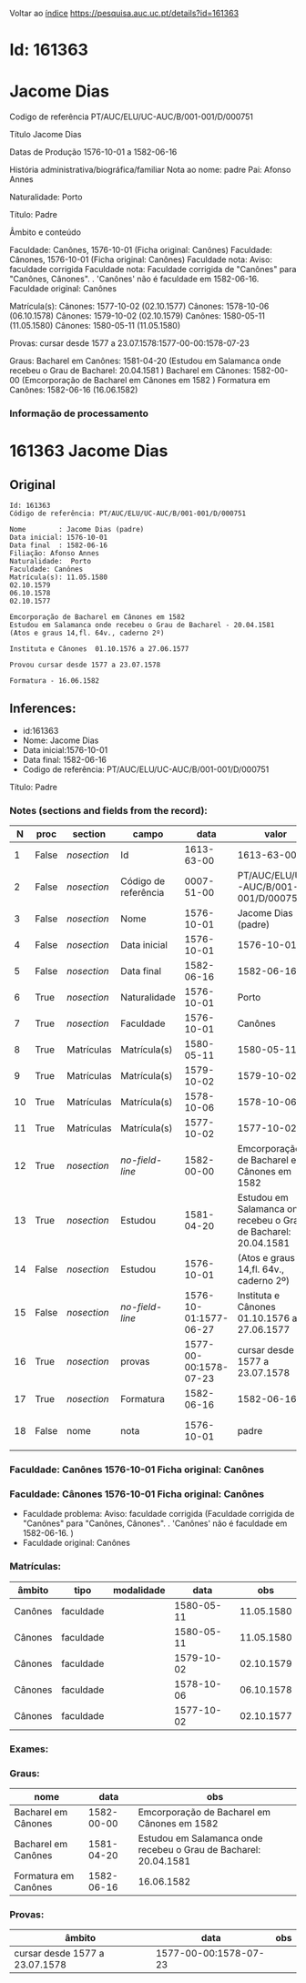 
Voltar ao [índice](00%20Lista.md)
https://pesquisa.auc.uc.pt/details?id=161363

# Id: 161363
# Jacome Dias

Codigo de referência
PT/AUC/ELU/UC-AUC/B/001-001/D/000751

Título
Jacome Dias

Datas de Produção
1576-10-01 a 1582-06-16

História administrativa/biográfica/familiar
Nota ao nome: padre
Pai: Afonso Annes

Naturalidade: Porto

Título: Padre

Âmbito e conteúdo

Faculdade: Canônes, 1576-10-01  (Ficha original: Canônes)
Faculdade: Cânones, 1576-10-01  (Ficha original: Canônes)
Faculdade nota: Aviso: faculdade corrigida
Faculdade nota: Faculdade corrigida de "Canônes" para "Canônes, Cânones". . 'Canônes' não é faculdade em 1582-06-16.  
Faculdade original: Canônes

Matrícula(s):
Cânones: 1577-10-02 (02.10.1577)
Cânones: 1578-10-06 (06.10.1578)
Cânones: 1579-10-02 (02.10.1579)
Canônes: 1580-05-11 (11.05.1580)
Cânones: 1580-05-11 (11.05.1580)

Provas:
cursar desde 1577 a 23.07.1578:1577-00-00:1578-07-23

Graus:
Bacharel em Canônes: 1581-04-20 (Estudou em Salamanca onde recebeu o Grau de Bacharel: 20.04.1581 )
Bacharel em Cânones: 1582-00-00 (Emcorporação de Bacharel em Cânones em 1582 )
Formatura em Canônes: 1582-06-16 (16.06.1582)


### Informação de processamento
# 161363 Jacome Dias

## Original
```
Id: 161363
Código de referência: PT/AUC/ELU/UC-AUC/B/001-001/D/000751

Nome        : Jacome Dias (padre)
Data inicial: 1576-10-01
Data final  : 1582-06-16
Filiação: Afonso Annes  
Naturalidade:  Porto
Faculdade: Canônes
Matrícula(s): 11.05.1580
02.10.1579
06.10.1578
02.10.1577

Emcorporação de Bacharel em Cânones em 1582
Estudou em Salamanca onde recebeu o Grau de Bacharel - 20.04.1581 
(Atos e graus 14,fl. 64v., caderno 2º)

Instituta e Cânones  01.10.1576 a 27.06.1577

Provou cursar desde 1577 a 23.07.1578

Formatura - 16.06.1582

```
## Inferences:
* id:161363
* Nome: Jacome Dias
* Data inicial:1576-10-01
* Data final: 1582-06-16
* Codigo de referência: PT/AUC/ELU/UC-AUC/B/001-001/D/000751

Título: Padre
### Notes (sections and fields from the record):
|N   |proc   |section      |campo                 |data                   |valor                                                             |obs                  |
|----|-------|-------------|----------------------|-----------------------|------------------------------------------------------------------|---------------------|
|1   |False  |*nosection*  |Id                    |1613-63-00             |1613-63-00                                                        |161363               |
|2   |False  |*nosection*  |Código de referência  |0007-51-00             |PT/AUC/ELU/UC-AUC/B/001-001/D/000751                              |                     |
|3   |False  |*nosection*  |Nome                  |1576-10-01             |Jacome Dias (padre)                                               |                     |
|4   |False  |*nosection*  |Data inicial          |1576-10-01             |1576-10-01                                                        |1576-10-01           |
|5   |False  |*nosection*  |Data final            |1582-06-16             |1582-06-16                                                        |1582-06-16           |
|6   |True   |*nosection*  |Naturalidade          |1576-10-01             |Porto                                                             |                     |
|7   |True   |*nosection*  |Faculdade             |1576-10-01             |Canônes                                                           |                     |
|8   |True   |Matrículas   |Matrícula(s)          |1580-05-11             |1580-05-11                                                        |11.05.1580           |
|9   |True   |Matrículas   |Matrícula(s)          |1579-10-02             |1579-10-02                                                        |02.10.1579           |
|10  |True   |Matrículas   |Matrícula(s)          |1578-10-06             |1578-10-06                                                        |06.10.1578           |
|11  |True   |Matrículas   |Matrícula(s)          |1577-10-02             |1577-10-02                                                        |02.10.1577           |
|12  |True   |*nosection*  |*no-field-line*       |1582-00-00             |Emcorporação de Bacharel em Cânones em 1582                       |                     |
|13  |True   |*nosection*  |Estudou               |1581-04-20             |Estudou em Salamanca onde recebeu o Grau de Bacharel: 20.04.1581  |                     |
|14  |False  |*nosection*  |Estudou               |1576-10-01             |(Atos e graus 14,fl. 64v., caderno 2º)                            |                     |
|15  |False  |*nosection*  |*no-field-line*       |1576-10-01:1577-06-27  |Instituta e Cânones  01.10.1576 a 27.06.1577                      |                     |
|16  |True   |*nosection*  |provas                |1577-00-00:1578-07-23  |cursar desde 1577 a 23.07.1578                                    |                     |
|17  |True   |*nosection*  |Formatura             |1582-06-16             |1582-06-16                                                        |16.06.1582           |
|18  |False  |nome         |nota                  |1576-10-01             |padre                                                             |Jacome Dias (padre)  |
### Faculdade: Canônes 1576-10-01 Ficha original: Canônes
### Faculdade: Cânones 1576-10-01 Ficha original: Canônes
* Faculdade problema: Aviso: faculdade corrigida (Faculdade corrigida de "Canônes" para "Canônes, Cânones". . 'Canônes' não é faculdade em 1582-06-16.  )
* Faculdade original: Canônes

### Matrículas:
|âmbito   |tipo       |modalidade|data        |obs         |
|---------|-----------|----------|------------|------------|
|Canônes  |faculdade  |          |1580-05-11  |11.05.1580  |
|Cânones  |faculdade  |          |1580-05-11  |11.05.1580  |
|Cânones  |faculdade  |          |1579-10-02  |02.10.1579  |
|Cânones  |faculdade  |          |1578-10-06  |06.10.1578  |
|Cânones  |faculdade  |          |1577-10-02  |02.10.1577  |

### Exames:

### Graus:
|nome                  |data        |obs                                                                |
|----------------------|------------|-------------------------------------------------------------------|
|Bacharel em Cânones   |1582-00-00  |Emcorporação de Bacharel em Cânones em 1582                        |
|Bacharel em Canônes   |1581-04-20  |Estudou em Salamanca onde recebeu o Grau de Bacharel: 20.04.1581   |
|Formatura em Canônes  |1582-06-16  |16.06.1582                                                         |

### Provas:
|âmbito                          |data                   |obs|
|--------------------------------|-----------------------|---|
|cursar desde 1577 a 23.07.1578  |1577-00-00:1578-07-23  |   |


